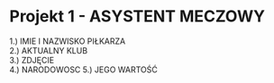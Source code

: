 # Projekt 1 - ASYSTENT MECZOWY
1.) IMIE I NAZWISKO PIŁKARZA    
2.) AKTUALNY KLUB    
3.) ZDJĘCIE  
4.) NARODOWOSC
5.) JEGO WARTOŚĆ

